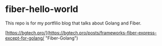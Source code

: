 # fiber-hello-world
This repo is for my portfilio blog that talks about Golang and Fiber.

[https://bgtech.pro/](https://bgtech.pro/posts/frameworks-fiber-express-except-for-golang/ "Fiber-Golang")
